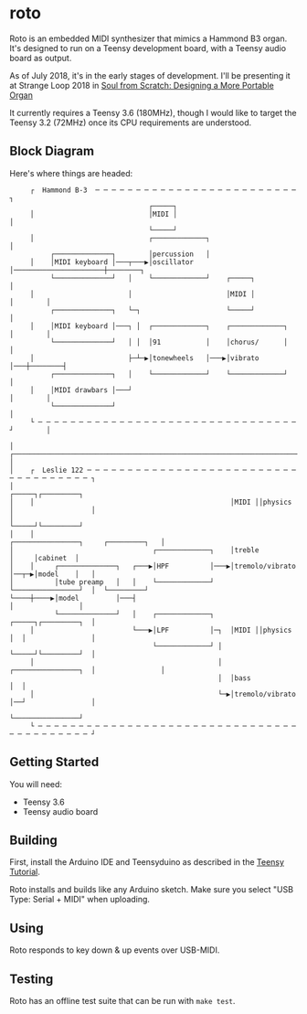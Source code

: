# roto

Roto is an embedded MIDI synthesizer that mimics a Hammond B3
organ. It's designed to run on a Teensy development board, with a
Teensy audio board as output.

As of July 2018, it's in the early stages of development. I'll be
presenting it at Strange Loop 2018 in
[Soul from Scratch: Designing a More Portable Organ](https://www.thestrangeloop.com/2018/soul-from-scratch-designing-a-more-portable-organ.html)

It currently requires a Teensy 3.6 (180MHz), though I would like to
target the Teensy 3.2 (72MHz) once its CPU requirements are
understood.

## Block Diagram

Here's where things are headed:

         ┌  Hammond B-3  ─ ─ ─ ─ ─ ─ ─ ─ ─ ─ ─ ─ ─ ─ ─ ─ ─ ─ ─ ─ ─ ─ ─ ─ ─ ┐
                                      ┌─────┐
         │                            │MIDI │                              │
                                      └─────┘
         │                            ┌─────────────┐                      │
              ┌──────────────┐        │percussion   │
         │    │MIDI keyboard │───┬───▶│oscillator   │──────────────────────┼────────┐
              └──────────────┘   │    └─────────────┘    ┌─────┐                    │
         │                       │                       │MIDI │           │        │
              ┌──────────────┐   └─┐                     └─────┘                    │
         │    │MIDI keyboard │───┐ │  ┌─────────────┐    ┌─────────────┐   │        │
              └──────────────┘   │ │  │91           │    │chorus/      │            │
         │                       ├─┴─▶│tonewheels   │───▶│vibrato      │───┼────────┤
              ┌──────────────┐   │    └─────────────┘    └─────────────┘            │
         │    │MIDI drawbars │───┘                                         │        │
              └──────────────┘                                                      │
         └ ─ ─ ─ ─ ─ ─ ─ ─ ─ ─ ─ ─ ─ ─ ─ ─ ─ ─ ─ ─ ─ ─ ─ ─ ─ ─ ─ ─ ─ ─ ─ ─ ┘        │
                                                                                    │
    ┌───────────────────────────────────────────────────────────────────────────────┘
    │
    │    ┌  Leslie 122 ─ ─ ─ ─ ─ ─ ─ ─ ─ ─ ─ ─ ─ ─ ─ ─ ─ ─ ─ ─ ─ ─ ─ ─ ─ ─ ─ ─ ─ ─ ─ ─ ─ ─ ─ ─ ┐
    │                                                     ┌─────┐┌─────────┐
    │    │                                                │MIDI ││physics  │                   │
    │                                                     └─────┘└─────────┘
    │    │                                                ┌────────────────┐     ┌─────────┐   │
    │                                  ┌─────────────┐    │treble          │     │cabinet  │
    │    │     ┌──────────────┐   ┌───▶│HPF          │───▶│tremolo/vibrato │──┬─▶│model    │   │
    │          │tube preamp   │   │    └─────────────┘    └────────────────┘  │  └─────────┘
    └────┼────▶│model         │───┤                                           │                │
               └──────────────┘   │    ┌─────────────┐    ┌─────┐┌─────────┐  │
         │                        └───▶│LPF          │─┐  │MIDI ││physics  │  │                │
                                       └─────────────┘ │  └─────┘└─────────┘  │
         │                                             │  ┌────────────────┐  │                │
                                                       │  │bass            │  │
         │                                             └─▶│tremolo/vibrato │──┘                │
                                                          └────────────────┘
         └ ─ ─ ─ ─ ─ ─ ─ ─ ─ ─ ─ ─ ─ ─ ─ ─ ─ ─ ─ ─ ─ ─ ─ ─ ─ ─ ─ ─ ─ ─ ─ ─ ─ ─ ─ ─ ─ ─ ─ ─ ─ ─ ┘

## Getting Started

You will need:

* Teensy 3.6
* Teensy audio board

## Building

First, install the Arduino IDE and Teensyduino as described in the
[Teensy Tutorial](https://www.pjrc.com/teensy/tutorial.html).

Roto installs and builds like any Arduino sketch. Make sure you select
"USB Type: Serial + MIDI" when uploading.

## Using

Roto responds to key down & up events over USB-MIDI.

## Testing

Roto has an offline test suite that can be run with `make test`.
